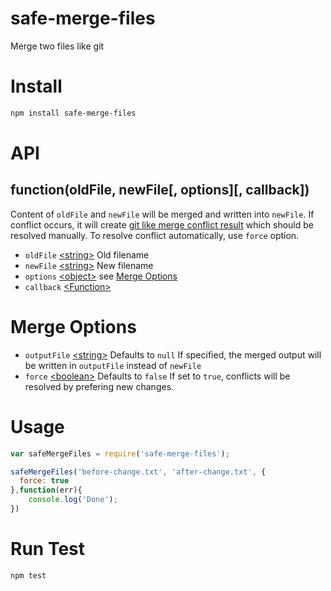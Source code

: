 # safe-merge-files
Merge two files like git

# Install
```bash
npm install safe-merge-files
```

# API
## function(oldFile, newFile[, options][, callback])
Content of `oldFile` and `newFile` will be merged and written into `newFile`.
If conflict occurs, it will create [git like merge conflict result](https://help.github.com/en/articles/resolving-a-merge-conflict-using-the-command-line) which should be resolved manually. To resolve conflict automatically, use `force` option.
- `oldFile` [&lt;string&gt;](https://developer.mozilla.org/en-US/docs/Web/JavaScript/Data_structures#String_type)
	Old filename
- `newFile` [&lt;string&gt;](https://developer.mozilla.org/en-US/docs/Web/JavaScript/Data_structures#String_type)
	New filename
- `options` [&lt;object&gt;](https://developer.mozilla.org/en-US/docs/Web/JavaScript/Reference/Global_Objects/Object)
	see [Merge Options](#merge-options)
- `callback` [&lt;Function&gt;](https://developer.mozilla.org/en-US/docs/Web/JavaScript/Reference/Global_Objects/Function)

# Merge Options
- `outputFile` [&lt;string&gt;](https://developer.mozilla.org/en-US/docs/Web/JavaScript/Data_structures#String_type)
	Defaults to `null` 
	If specified, the merged output will be written in `outputFile` instead of `newFile`
- `force` [&lt;boolean&gt;](https://developer.mozilla.org/en-US/docs/Web/JavaScript/Data_structures#Boolean_type)
	Defaults to `false`
	If set to `true`, conflicts will be resolved by prefering new changes.

# Usage
```javascript
var safeMergeFiles = require('safe-merge-files');

safeMergeFiles('before-change.txt', 'after-change.txt', {
  force: true
},function(err){
	console.log('Done');
})
```

# Run Test
```
npm test
```

